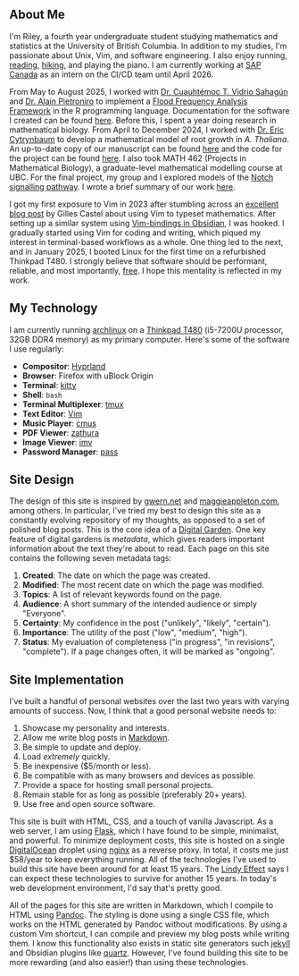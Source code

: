 ## About Me

I'm Riley, a fourth year undergraduate student studying mathematics and statistics at the University of British Columbia.
In addition to my studies, I'm passionate about Unix, Vim, and software engineering.
I also enjoy running, [reading](/library), [hiking](/hiking), and playing the piano. 
I am currently working at [SAP Canada](https://www.sap.com/canada/index.html) as an intern on the CI/CD team until April 2026. 

From May to August 2025, I worked with [Dr. Cuauhtémoc T. Vidrio Sahagún](https://profiles.ucalgary.ca/cuauhtemoc-t-vidrio-sahagun) and [Dr. Alain Pietroniro](https://profiles.ucalgary.ca/alain-pietroniro) to implement a [Flood Frequency Analysis Framework](https://www.sciencedirect.com/science/article/pii/S136481522400001X) in the R programming language.
Documentation for the software I created can be found [here](https://rileywheadon.github.io/ffa-framework/).
Before this, I spent a year doing research in mathematical biology.
From April to December 2024, I worked with [Dr. Eric Cytrynbaum](https://personal.math.ubc.ca/~cytryn/index.shtml) to develop a mathematical model of root growth in *A. Thaliana*.
An up-to-date copy of our manuscript can be found [here](https://github.com/rileywheadon/root-modelling/blob/master/paper/main.pdf) and the code for the project can be found [here](https://github.com/rileywheadon/clasp-model).
I also took MATH 462 (Projects in Mathematical Biology), a graduate-level mathematical modelling course at UBC.
For the final project, my group and I explored models of the [Notch signalling pathway](https://en.wikipedia.org/wiki/Notch_signaling_pathway). 
I wrote a brief summary of our work [here](/blog).

I got my first exposure to Vim in 2023 after stumbling across an [excellent blog post](https://castel.dev/post/lecture-notes-1/) by Gilles Castel about using Vim to typeset mathematics.
After setting up a similar system using [Vim-bindings in Obsidian](/fast-typesetting), I was hooked.
I gradually started using Vim for coding and writing, which piqued my interest in terminal-based workflows as a whole.
One thing led to the next, and in January 2025, I booted Linux for the first time on a refurbished Thinkpad T480. 
I strongly believe that software should be performant, reliable, and most importantly, [free](https://www.fsf.org/). 
I hope this mentality is reflected in my work.

## My Technology

I am currently running [archlinux](https://archlinux.org/) on a [Thinkpad T480](https://www.thinkwiki.org/wiki/Category:T480#Lenovo_ThinkPad_T480) (i5-7200U processor, 32GB DDR4 memory) as my primary computer. Here's some of the software I use regularly:

- **Compositor**: [Hyprland](https://github.com/hyprwm/Hyprland)
- **Browser**: Firefox with uBlock Origin
- **Terminal**: [kitty](https://github.com/kovidgoyal/kitty)
- **Shell**: `bash`
- **Terminal Multiplexer**: [tmux](https://github.com/tmux/tmux/wiki)
- **Text Editor**: [Vim](https://www.vim.org/)
- **Music Player**: [cmus](https://cmus.github.io/)
- **PDF Viewer**: [zathura](https://pwmt.org/projects/zathura/)
- **Image Viewer**: [imv](https://sr.ht/~exec64/imv/)
- **Password Manager**: [pass](https://www.passwordstore.org/)

## Site Design

The design of this site is inspired by [gwern.net](https://gwern.net/) and [maggieappleton.com](https://maggieappleton.com/), among others.
In particular, I've tried my best to design this site as a constantly evolving repository of my thoughts, as opposed to a set of polished blog posts.
This is the core idea of a [Digital Garden](https://maggieappleton.com/garden-history).
One key feature of digital gardens is *metadata*, which gives readers important information about the text they're about to read. Each page on this site contains the following seven metadata tags:

1. **Created**: The date on which the page was created.
2. **Modified**: The most recent date on which the page was modified.
3. **Topics**: A list of relevant keywords found on the page.
4. **Audience**: A short summary of the intended audience or simply "Everyone".
5. **Certainty**: My confidence in the post ("unlikely", "likely", "certain").
6. **Importance**: The utility of the post ("low", "medium", "high").
7. **Status**: My evaluation of completeness ("in progress", "in revisions", "complete"). If a page changes often, it will be marked as "ongoing".


## Site Implementation

I've built a handful of personal websites over the last two years with varying amounts of success. Now, I think that a good personal website needs to:

1. Showcase my personality and interests.
2. Allow me write blog posts in [Markdown](https://commonmark.org/).
3. Be simple to update and deploy.
4. Load *extremely* quickly.
5. Be inexpensive ($\$5$/month or less).
6. Be compatible with as many browsers and devices as possible.
7. Provide a space for hosting small personal projects.
8. Remain stable for as long as possible (preferably $20+$ years).
9. Use free and open source software.

This site is built with HTML, CSS, and a touch of vanilla Javascript.
As a web server, I am using [Flask](https://flask.palletsprojects.com/en/stable/), which I have found to be simple, minimalist, and powerful.
To minimize deployment costs, this site is hosted on a single [DigitalOcean](https://www.digitalocean.com/) droplet using [nginx](https://nginx.org/en/) as a reverse proxy.
In total, it costs me just $\$58$/year to keep everything running.
All of the technologies I've used to build this site have been around for at least $15$ years. 
The [Lindy Effect](https://en.wikipedia.org/wiki/Lindy_effect) says I can expect these technologies to survive for another $15$ years.
In today's web development environment, I'd say that's pretty good.

All of the pages for this site are written in Markdown, which I compile to HTML using [Pandoc](https://pandoc.org/). 
The styling is done using a single CSS file, which works on the HTML generated by Pandoc without modifications.
By using a custom Vim shortcut, I can compile and preview my blog posts while writing them.
I know this functionality also exists in static site generators such [jekyll](https://jekyllrb.com/) and Obsidian plugins like [quartz](https://quartz.jzhao.xyz/).
However, I've found building this site to be more rewarding (and also easier!) than using these technologies.
